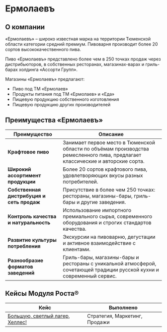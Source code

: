 # Ермолаевъ

## О компании

«Ермолаевъ» – широко известная марка на территории Тюменской области категории средний премиум. Пивоварня производит более 20 сортов высококачественного пива.

Пиво «Ермолаевъ» представлено более чем в 250 точках продаж через дистрибьюторов, в собственных ресторанах, магазинах-варах и гриль-барах холдинга «Ассорти Групп».

Магазины «Ермолаевъ» предлагают:
- Пиво под ТМ «Ермолаев»
- Продукты питания под ТМ «Ермолаев» и «Еда»
- Пищевую продукцию собственного изготовления
- Пищевую продукцию других производителей

## Преимущества «Ермолаевъ»

| Преимущество                       | Описание                                                                                                         |
|------------------------------------|------------------------------------------------------------------------------------------------------------------|
| **Крафтовое пиво**                 | Занимает первое место в Тюменской области по объёмам производства ремесленного пива, предлагает классические и авторские сорта. |
| **Широкий ассортимент продукции**  | Более 20 сортов крафтового пива, удовлетворяющих вкусы разных потребителей.                                       |
| **Собственная дистрибуция и сеть продаж** | Присутствие в более чем 250 точках: рестораны, магазины-бары, гриль-бары и другие заведения.                    |
| **Контроль качества и натуральность** | Использование импортного премиального сырья, современного оборудования и строгих стандартов качества.          |
| **Развитие культуры потребления**  | Экскурсии на пивоварню, дегустации и активное взаимодействие с клиентами.                                         |
| **Разнообразие форматов заведений** | Гриль-бары, магазины-бары и рестораны с уникальной атмосферой, сочетающей традиции русской кухни и современный сервис. |

## Кейсы Модуля Роста®

| Кейс                              | Выполнено                   |
|-----------------------------------|-----------------------------|
| [Большую, светлый лагер, Хеллес!](/journal/cases/bolshuyu-svetlyi-lager-khelles)   | Стратегия, Маркетинг, Продажи |
